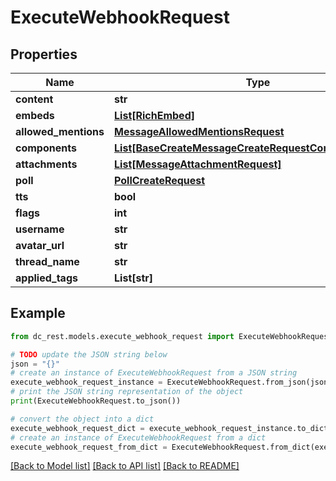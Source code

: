 # ExecuteWebhookRequest


## Properties

Name | Type | Description | Notes
------------ | ------------- | ------------- | -------------
**content** | **str** |  | [optional] 
**embeds** | [**List[RichEmbed]**](RichEmbed.md) |  | [optional] 
**allowed_mentions** | [**MessageAllowedMentionsRequest**](MessageAllowedMentionsRequest.md) |  | [optional] 
**components** | [**List[BaseCreateMessageCreateRequestComponentsInner]**](BaseCreateMessageCreateRequestComponentsInner.md) |  | [optional] 
**attachments** | [**List[MessageAttachmentRequest]**](MessageAttachmentRequest.md) |  | [optional] 
**poll** | [**PollCreateRequest**](PollCreateRequest.md) |  | [optional] 
**tts** | **bool** |  | [optional] 
**flags** | **int** |  | [optional] 
**username** | **str** |  | [optional] 
**avatar_url** | **str** |  | [optional] 
**thread_name** | **str** |  | [optional] 
**applied_tags** | **List[str]** |  | [optional] 

## Example

```python
from dc_rest.models.execute_webhook_request import ExecuteWebhookRequest

# TODO update the JSON string below
json = "{}"
# create an instance of ExecuteWebhookRequest from a JSON string
execute_webhook_request_instance = ExecuteWebhookRequest.from_json(json)
# print the JSON string representation of the object
print(ExecuteWebhookRequest.to_json())

# convert the object into a dict
execute_webhook_request_dict = execute_webhook_request_instance.to_dict()
# create an instance of ExecuteWebhookRequest from a dict
execute_webhook_request_from_dict = ExecuteWebhookRequest.from_dict(execute_webhook_request_dict)
```
[[Back to Model list]](../README.md#documentation-for-models) [[Back to API list]](../README.md#documentation-for-api-endpoints) [[Back to README]](../README.md)


